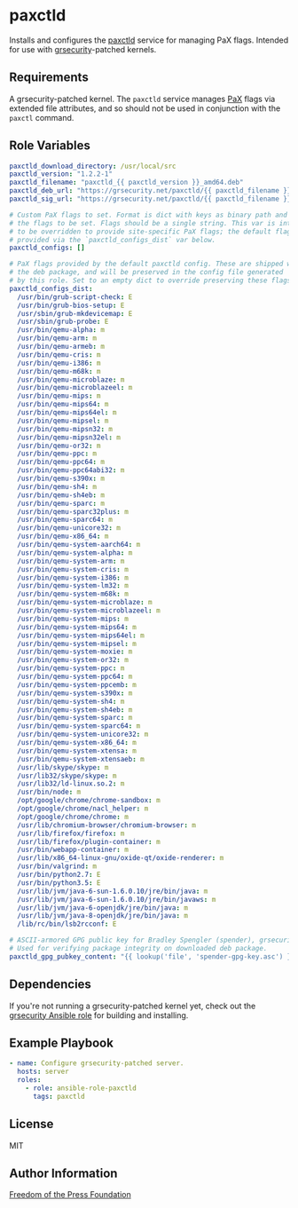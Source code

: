 paxctld
=========

Installs and configures the [paxctld] service for managing PaX flags.
Intended for use with [grsecurity]-patched kernels.


Requirements
------------

A grsecurity-patched kernel. The `paxctld` service manages [PaX] flags
via extended file attributes, and so should not be used in conjunction with
the `paxctl` command.

Role Variables
--------------

```yaml
paxctld_download_directory: /usr/local/src
paxctld_version: "1.2.2-1"
paxctld_filename: "paxctld_{{ paxctld_version }}_amd64.deb"
paxctld_deb_url: "https://grsecurity.net/paxctld/{{ paxctld_filename }}"
paxctld_sig_url: "https://grsecurity.net/paxctld/{{ paxctld_filename }}.sig"

# Custom PaX flags to set. Format is dict with keys as binary path and value
# the flags to be set. Flags should be a single string. This var is intended
# to be overridden to provide site-specific PaX flags; the default flags are
# provided via the `paxctld_configs_dist` var below.
paxctld_configs: []

# PaX flags provided by the default paxctld config. These are shipped with
# the deb package, and will be preserved in the config file generated
# by this role. Set to an empty dict to override preserving these flags.
paxctld_configs_dist:
  /usr/bin/grub-script-check: E
  /usr/bin/grub-bios-setup: E
  /usr/sbin/grub-mkdevicemap: E
  /usr/sbin/grub-probe: E
  /usr/bin/qemu-alpha: m
  /usr/bin/qemu-arm: m
  /usr/bin/qemu-armeb: m
  /usr/bin/qemu-cris: m
  /usr/bin/qemu-i386: m
  /usr/bin/qemu-m68k: m
  /usr/bin/qemu-microblaze: m
  /usr/bin/qemu-microblazeel: m
  /usr/bin/qemu-mips: m
  /usr/bin/qemu-mips64: m
  /usr/bin/qemu-mips64el: m
  /usr/bin/qemu-mipsel: m
  /usr/bin/qemu-mipsn32: m
  /usr/bin/qemu-mipsn32el: m
  /usr/bin/qemu-or32: m
  /usr/bin/qemu-ppc: m
  /usr/bin/qemu-ppc64: m
  /usr/bin/qemu-ppc64abi32: m
  /usr/bin/qemu-s390x: m
  /usr/bin/qemu-sh4: m
  /usr/bin/qemu-sh4eb: m
  /usr/bin/qemu-sparc: m
  /usr/bin/qemu-sparc32plus: m
  /usr/bin/qemu-sparc64: m
  /usr/bin/qemu-unicore32: m
  /usr/bin/qemu-x86_64: m
  /usr/bin/qemu-system-aarch64: m
  /usr/bin/qemu-system-alpha: m
  /usr/bin/qemu-system-arm: m
  /usr/bin/qemu-system-cris: m
  /usr/bin/qemu-system-i386: m
  /usr/bin/qemu-system-lm32: m
  /usr/bin/qemu-system-m68k: m
  /usr/bin/qemu-system-microblaze: m
  /usr/bin/qemu-system-microblazeel: m
  /usr/bin/qemu-system-mips: m
  /usr/bin/qemu-system-mips64: m
  /usr/bin/qemu-system-mips64el: m
  /usr/bin/qemu-system-mipsel: m
  /usr/bin/qemu-system-moxie: m
  /usr/bin/qemu-system-or32: m
  /usr/bin/qemu-system-ppc: m
  /usr/bin/qemu-system-ppc64: m
  /usr/bin/qemu-system-ppcemb: m
  /usr/bin/qemu-system-s390x: m
  /usr/bin/qemu-system-sh4: m
  /usr/bin/qemu-system-sh4eb: m
  /usr/bin/qemu-system-sparc: m
  /usr/bin/qemu-system-sparc64: m
  /usr/bin/qemu-system-unicore32: m
  /usr/bin/qemu-system-x86_64: m
  /usr/bin/qemu-system-xtensa: m
  /usr/bin/qemu-system-xtensaeb: m
  /usr/lib/skype/skype: m
  /usr/lib32/skype/skype: m
  /usr/lib32/ld-linux.so.2: m
  /usr/bin/node: m
  /opt/google/chrome/chrome-sandbox: m
  /opt/google/chrome/nacl_helper: m
  /opt/google/chrome/chrome: m
  /usr/lib/chromium-browser/chromium-browser: m
  /usr/lib/firefox/firefox: m
  /usr/lib/firefox/plugin-container: m
  /usr/bin/webapp-container: m
  /usr/lib/x86_64-linux-gnu/oxide-qt/oxide-renderer: m
  /usr/bin/valgrind: m
  /usr/bin/python2.7: E
  /usr/bin/python3.5: E
  /usr/lib/jvm/java-6-sun-1.6.0.10/jre/bin/java: m
  /usr/lib/jvm/java-6-sun-1.6.0.10/jre/bin/javaws: m
  /usr/lib/jvm/java-6-openjdk/jre/bin/java: m
  /usr/lib/jvm/java-8-openjdk/jre/bin/java: m
  /lib/rc/bin/lsb2rcconf: E

# ASCII-armored GPG public key for Bradley Spengler (spender), grsecurity maintainer.
# Used for verifying package integrity on downloaded deb package.
paxctld_gpg_pubkey_content: "{{ lookup('file', 'spender-gpg-key.asc') }}"
```

Dependencies
------------

If you're not running a grsecurity-patched kernel yet, check out the [grsecurity Ansible role]
for building and installing.

Example Playbook
----------------

```yaml
- name: Configure grsecurity-patched server.
  hosts: server
  roles:
    - role: ansible-role-paxctld
      tags: paxctld
```

License
-------

MIT

Author Information
------------------

[Freedom of the Press Foundation]

[paxctld]: https://grsecurity.net/download.php
[grsecurity]: https://grsecurity.net/
[PaX]: https://en.wikipedia.org/wiki/Grsecurity#PaX
[grsecurity Ansible role]: https://github.com/freedomofpress/grsec
[Freedom of the Press Foundation]: https://freedom.press/
